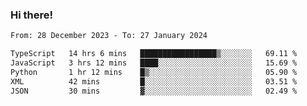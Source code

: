 ### Hi there!

<!--START_SECTION:waka-->

```txt
From: 28 December 2023 - To: 27 January 2024

TypeScript   14 hrs 6 mins   █████████████████▒░░░░░░░   69.11 %
JavaScript   3 hrs 12 mins   ████░░░░░░░░░░░░░░░░░░░░░   15.69 %
Python       1 hr 12 mins    █▒░░░░░░░░░░░░░░░░░░░░░░░   05.90 %
XML          42 mins         █░░░░░░░░░░░░░░░░░░░░░░░░   03.51 %
JSON         30 mins         ▓░░░░░░░░░░░░░░░░░░░░░░░░   02.49 %
```

<!--END_SECTION:waka-->
